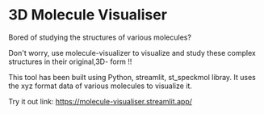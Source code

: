 # 3D Molecule Visualiser
Bored of studying the structures of various molecules? 

Don't worry, use molecule-visualizer to visualize and study these complex structures in their original,3D- form !!

This tool has been built using Python, streamlit, st_speckmol libray. It uses the xyz format data of various molecules to visualize it.

Try it out link: https://molecule-visualiser.streamlit.app/
